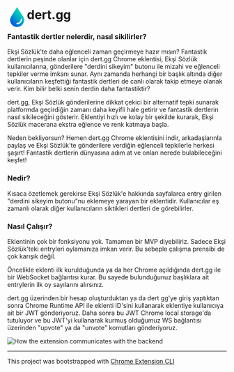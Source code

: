 # <img src="public/icons/droplet_64.png" width="45" align="left"> dert.gg

### Fantastik dertler nelerdir, nasıl sikilirler?

Ekşi Sözlük'te daha eğlenceli zaman geçirmeye hazır mısın? Fantastik dertlerin peşinde olanlar için dert.gg Chrome eklentisi, Ekşi Sözlük kullanıcılarına, gönderilere "derdini sikeyim" butonu ile mizahi ve eğlenceli tepkiler verme imkanı sunar. Aynı zamanda herhangi bir başlık altında diğer kullanıcıların keşfettiği fantastik dertleri de canlı olarak takip etmeye olanak verir. Kim bilir belki senin derdin daha fantastiktir?

dert.gg, Ekşi Sözlük gönderilerine dikkat çekici bir alternatif tepki sunarak platformda geçirdiğin zamanı daha keyifli hale getirir ve fantastik dertlerin nasıl sikileceğini gösterir. Eklentiyi hızlı ve kolay bir şekilde kurarak, Ekşi Sözlük macerana ekstra eğlence ve renk katmaya başla.

Neden bekliyorsun? Hemen dert.gg Chrome eklentisini indir, arkadaşlarınla paylaş ve Ekşi Sözlük'te gönderilere verdiğin eğlenceli tepkilerle herkesi şaşırt! Fantastik dertlerin dünyasına adım at ve onları nerede bulabileceğini keşfet!

### Nedir?

Kısaca özetlemek gerekirse Ekşi Sözlük'e hakkında sayfalarca entry girilen "derdini sikeyim butonu"nu eklemeye yarayan bir eklentidir. Kullanıcılar eş zamanlı olarak diğer kullanıcıların siktikleri dertleri de görebilirler.

### Nasıl Çalışır?

Eklentinin çok bir fonksiyonu yok. Tamamen bir MVP diyebiliriz. Sadece Ekşi Sözlük'teki entryleri oylamanıza imkan verir. Bu sebeple çalışma prensibi de çok karışık değil.

Öncelikle eklenti ilk kurulduğunda ya da her Chrome açıldığında dert.gg ile bir WebSocket bağlantısı kurar. Bu sayede bulunduğunuz başlıklara ait entrylerin ilk oy sayılarını alırsınız.

dert.gg üzerinden bir hesap oluşturduktan ya da dert gg'ye giriş yaptıktan sonra Chrome Runtime API ile eklenti ID'sini kullanarak eklentiye kullanıcıya ait bir JWT gönderiyoruz. Daha sonra bu JWT Chrome local storage'da tutuluyor ve bu JWT'yi kullanarak kurmuş olduğumuz WS bağlantısı üzerinden "upvote" ya da "unvote" komutları gönderiyoruz.

![How the extension communicates with the backend](https://github.com/dert-gg/dert-gg-extension/how_it_works.png)

---

This project was bootstrapped with [Chrome Extension CLI](https://github.com/dutiyesh/chrome-extension-cli)

